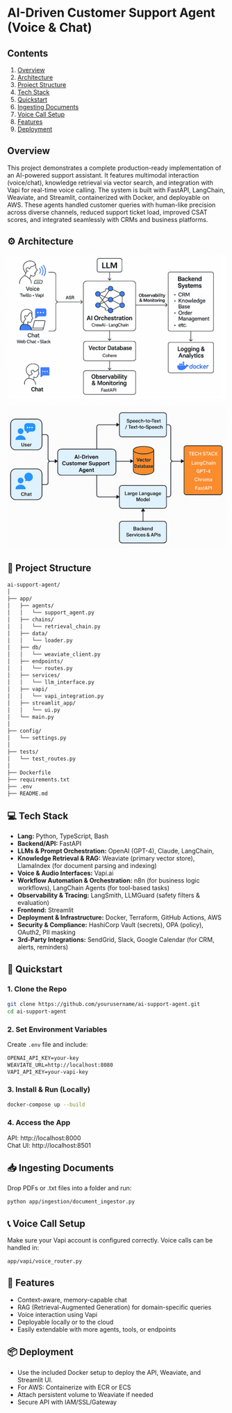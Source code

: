 # AI-Driven Customer Support Agent (Voice & Chat)

## Contents
1. [Overview](#overview)
2. [Architecture](#-architecture)
3. [Project Structure](#-project-structure)
4. [Tech Stack](#-tech-stack)
5. [Quickstart](#-quickstart)
6. [Ingesting Documents](#-ingesting-documents)
7. [Voice Call Setup](#-voice-call-setup)
8. [Features](#-features)
9. [Deployment](#-deployment)


## Overview

This project demonstrates a complete production-ready implementation of an AI-powered support assistant. It features multimodal interaction (voice/chat), knowledge retrieval via vector search, and integration with Vapi for real-time voice calling. The system is built with FastAPI, LangChain, Weaviate, and Streamlit, containerized with Docker, and deployable on AWS. These agents handled customer queries with human-like precision across diverse channels, reduced support ticket load, improved CSAT scores, and integrated seamlessly with CRMs and business platforms.

## ⚙️ Architecture

![Workflow Diagram](docs/workflow-diagram.png)

![Block Diagram](docs/block-diagram.png)


## 📁 Project Structure

    ai-support-agent/
    │
    ├── app/
    │   ├── agents/
    │   │   └── support_agent.py
    │   ├── chains/
    │   │   └── retrieval_chain.py
    │   ├── data/
    │   │   └── loader.py
    │   ├── db/
    │   │   └── weaviate_client.py
    │   ├── endpoints/
    │   │   └── routes.py
    │   ├── services/
    │   │   └── llm_interface.py
    │   ├── vapi/
    │   │   └── vapi_integration.py
    │   ├── streamlit_app/
    │   │   └── ui.py
    │   └── main.py
    │
    ├── config/
    │   └── settings.py
    │
    ├── tests/
    │   └── test_routes.py
    │
    ├── Dockerfile
    ├── requirements.txt
    ├── .env
    ├── README.md


## 💻 Tech Stack

- **Lang:** Python, TypeScript, Bash
- **Backend/API:** FastAPI
- **LLMs & Prompt Orchestration:** OpenAI (GPT-4), Claude, LangChain,
- **Knowledge Retrieval & RAG:** Weaviate (primary vector store), LlamaIndex (for document parsing and indexing)
- **Voice & Audio Interfaces:** Vapi.ai
- **Workflow Automation & Orchestration:** n8n (for business logic workflows), LangChain Agents (for tool-based tasks)
- **Observability & Tracing:** LangSmith, LLMGuard (safety filters & evaluation)
- **Frontend:** Streamlit
- **Deployment & Infrastructure:** Docker, Terraform, GitHub Actions, AWS
- **Security & Compliance:** HashiCorp Vault (secrets), OPA (policy), OAuth2, PII masking
- **3rd-Party Integrations:** SendGrid, Slack, Google Calendar (for CRM, alerts, reminders)


## 🚀 Quickstart

### 1. Clone the Repo

```bash
git clone https://github.com/yourusername/ai-support-agent.git
cd ai-support-agent
```

### 2. Set Environment Variables

Create `.env` file and include:

```
OPENAI_API_KEY=your-key
WEAVIATE_URL=http://localhost:8080
VAPI_API_KEY=your-vapi-key
```

### 3. Install & Run (Locally)

```bash
docker-compose up --build
```

### 4. Access the App

API: http://localhost:8000<br>
Chat UI: http://localhost:8501


## 📥 Ingesting Documents
Drop PDFs or .txt files into a folder and run:

```bash
python app/ingestion/document_ingestor.py
```

## 📞 Voice Call Setup
Make sure your Vapi account is configured correctly. Voice calls can be handled in:

```bash
app/vapi/voice_router.py
```

## 🧠 Features
- Context-aware, memory-capable chat
- RAG (Retrieval-Augmented Generation) for domain-specific queries
- Voice interaction using Vapi
- Deployable locally or to the cloud
- Easily extendable with more agents, tools, or endpoints

## 📦 Deployment
- Use the included Docker setup to deploy the API, Weaviate, and Streamlit UI.
- For AWS: Containerize with ECR or ECS
- Attach persistent volume to Weaviate if needed
- Secure API with IAM/SSL/Gateway
